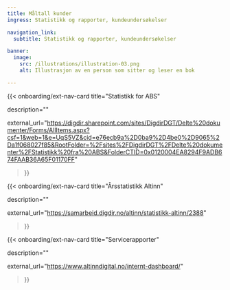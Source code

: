 ```yaml
---
title: Måltall kunder
ingress: Statistikk og rapporter, kundeundersøkelser 

navigation_link:
  subtitle: Statistikk og rapporter, kundeundersøkelser

banner:
  image:
    src: /illustrations/illustration-03.png
    alt: Illustrasjon av en person som sitter og leser en bok

---
```


{{< onboarding/ext-nav-card
  title="Statistikk for ABS"

  description=""

  external_url="https://digdir.sharepoint.com/sites/DigdirDGT/Delte%20dokumenter/Forms/AllItems.aspx?csf=1&web=1&e=UqS5VZ&cid=e76ecb9a%2D0ba9%2D4be0%2D9065%2Da1f068027f85&RootFolder=%2Fsites%2FDigdirDGT%2FDelte%20dokumenter%2FStatistikk%20fra%20ABS&FolderCTID=0x0120004EA8294F9ADB674FAAB36A65F01170FF"
>}}

{{< onboarding/ext-nav-card
  title="Årsstatistikk Altinn"

  description=""

  external_url="https://samarbeid.digdir.no/altinn/statistikk-altinn/2388"
>}}

{{< onboarding/ext-nav-card
  title="Servicerapporter"

  description=""

  external_url="https://www.altinndigital.no/internt-dashboard/"
>}}
